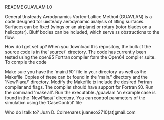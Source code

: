 README
GUAVLAM 1.0

General Unsteady Aerodynamics Vortex-Lattice Method (GUAVLAM) is a code designed for unsteady aerodynamic analysis of lifting surfaces. Surfaces can be fixed (wings on an airplane) or rotary (rotor blades on a helicopter). Bluff bodies can be included, which serve as obstructions to the flow.

How do I get set up?
When you download this repository, the bulk of the source code is in the 'source/' directory. The code has currently been tested using the open95 Fortran compiler form the Open64 compiler suite. To compile the code:

Make sure you have the 'main.f90' file in your directory, as well as the Makefile. Copies of these can be found in the 'main/' directory and the 'NewPlaca/' directory.
Modify the Makefile to include the desired Fortran compilar and flags. The compiler should have support for Fortran 90.
Run the command 'make all'.
Run the executable ./guavlam
An example case is found in the 'NewPlaca/' directory. You can control parameters of the simulation using the 'CaseControl' file

Who do I talk to?
Juan D. Colmenares juaneco2710(at)gmail.com
